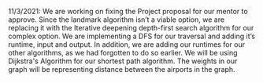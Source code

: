 11/3/2021:
 We are working on fixing the Project proposal for our mentor to approve. Since the landmark algorithm isn’t a viable option, we are replacing it with the Iterative deepening depth-first search algorithm for our complex option. We are implementing a DFS for our traversal and adding it’s runtime, input and output. In addition, we are adding our runtimes for our other algorithms, as we had forgotten to do so earlier. We will be using Dijkstra's Algorithm for our shortest path algorithm. The weights in our graph will be representing distance between the airports in the graph. 
